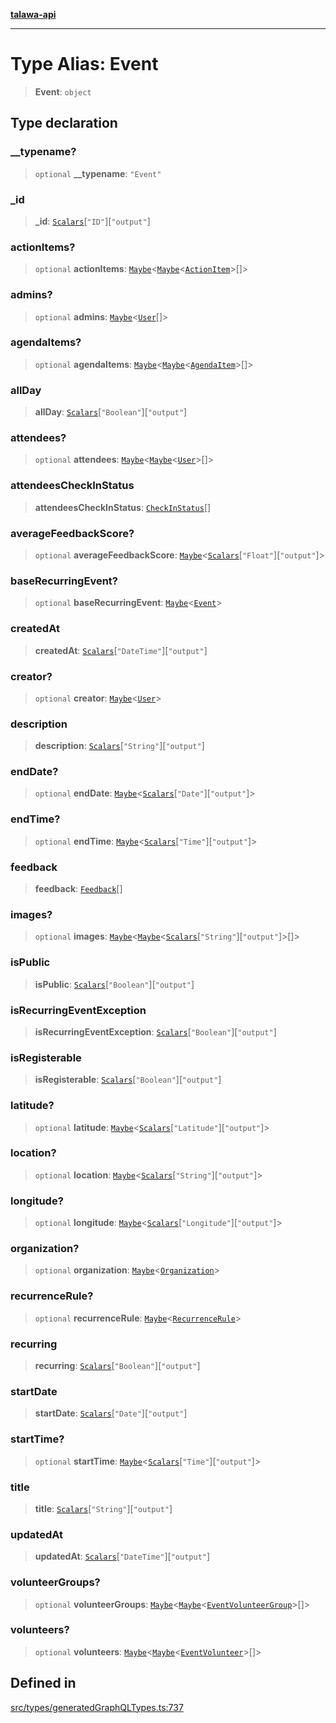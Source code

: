 [**talawa-api**](../../../README.md)

***

# Type Alias: Event

> **Event**: `object`

## Type declaration

### \_\_typename?

> `optional` **\_\_typename**: `"Event"`

### \_id

> **\_id**: [`Scalars`](Scalars.md)\[`"ID"`\]\[`"output"`\]

### actionItems?

> `optional` **actionItems**: [`Maybe`](Maybe.md)\<[`Maybe`](Maybe.md)\<[`ActionItem`](ActionItem.md)\>[]\>

### admins?

> `optional` **admins**: [`Maybe`](Maybe.md)\<[`User`](User.md)[]\>

### agendaItems?

> `optional` **agendaItems**: [`Maybe`](Maybe.md)\<[`Maybe`](Maybe.md)\<[`AgendaItem`](AgendaItem.md)\>[]\>

### allDay

> **allDay**: [`Scalars`](Scalars.md)\[`"Boolean"`\]\[`"output"`\]

### attendees?

> `optional` **attendees**: [`Maybe`](Maybe.md)\<[`Maybe`](Maybe.md)\<[`User`](User.md)\>[]\>

### attendeesCheckInStatus

> **attendeesCheckInStatus**: [`CheckInStatus`](CheckInStatus.md)[]

### averageFeedbackScore?

> `optional` **averageFeedbackScore**: [`Maybe`](Maybe.md)\<[`Scalars`](Scalars.md)\[`"Float"`\]\[`"output"`\]\>

### baseRecurringEvent?

> `optional` **baseRecurringEvent**: [`Maybe`](Maybe.md)\<[`Event`](Event.md)\>

### createdAt

> **createdAt**: [`Scalars`](Scalars.md)\[`"DateTime"`\]\[`"output"`\]

### creator?

> `optional` **creator**: [`Maybe`](Maybe.md)\<[`User`](User.md)\>

### description

> **description**: [`Scalars`](Scalars.md)\[`"String"`\]\[`"output"`\]

### endDate?

> `optional` **endDate**: [`Maybe`](Maybe.md)\<[`Scalars`](Scalars.md)\[`"Date"`\]\[`"output"`\]\>

### endTime?

> `optional` **endTime**: [`Maybe`](Maybe.md)\<[`Scalars`](Scalars.md)\[`"Time"`\]\[`"output"`\]\>

### feedback

> **feedback**: [`Feedback`](Feedback.md)[]

### images?

> `optional` **images**: [`Maybe`](Maybe.md)\<[`Maybe`](Maybe.md)\<[`Scalars`](Scalars.md)\[`"String"`\]\[`"output"`\]\>[]\>

### isPublic

> **isPublic**: [`Scalars`](Scalars.md)\[`"Boolean"`\]\[`"output"`\]

### isRecurringEventException

> **isRecurringEventException**: [`Scalars`](Scalars.md)\[`"Boolean"`\]\[`"output"`\]

### isRegisterable

> **isRegisterable**: [`Scalars`](Scalars.md)\[`"Boolean"`\]\[`"output"`\]

### latitude?

> `optional` **latitude**: [`Maybe`](Maybe.md)\<[`Scalars`](Scalars.md)\[`"Latitude"`\]\[`"output"`\]\>

### location?

> `optional` **location**: [`Maybe`](Maybe.md)\<[`Scalars`](Scalars.md)\[`"String"`\]\[`"output"`\]\>

### longitude?

> `optional` **longitude**: [`Maybe`](Maybe.md)\<[`Scalars`](Scalars.md)\[`"Longitude"`\]\[`"output"`\]\>

### organization?

> `optional` **organization**: [`Maybe`](Maybe.md)\<[`Organization`](Organization.md)\>

### recurrenceRule?

> `optional` **recurrenceRule**: [`Maybe`](Maybe.md)\<[`RecurrenceRule`](RecurrenceRule.md)\>

### recurring

> **recurring**: [`Scalars`](Scalars.md)\[`"Boolean"`\]\[`"output"`\]

### startDate

> **startDate**: [`Scalars`](Scalars.md)\[`"Date"`\]\[`"output"`\]

### startTime?

> `optional` **startTime**: [`Maybe`](Maybe.md)\<[`Scalars`](Scalars.md)\[`"Time"`\]\[`"output"`\]\>

### title

> **title**: [`Scalars`](Scalars.md)\[`"String"`\]\[`"output"`\]

### updatedAt

> **updatedAt**: [`Scalars`](Scalars.md)\[`"DateTime"`\]\[`"output"`\]

### volunteerGroups?

> `optional` **volunteerGroups**: [`Maybe`](Maybe.md)\<[`Maybe`](Maybe.md)\<[`EventVolunteerGroup`](EventVolunteerGroup.md)\>[]\>

### volunteers?

> `optional` **volunteers**: [`Maybe`](Maybe.md)\<[`Maybe`](Maybe.md)\<[`EventVolunteer`](EventVolunteer.md)\>[]\>

## Defined in

[src/types/generatedGraphQLTypes.ts:737](https://github.com/Suyash878/talawa-api/blob/f376d03c37e9acd046e7cc983947432c95f74442/src/types/generatedGraphQLTypes.ts#L737)

